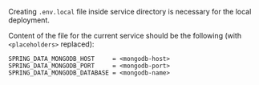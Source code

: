Creating `.env.local` file inside service directory is necessary for the local deployment.

Content of the file for the current service should be the following (with `<placeholders>` replaced):

```properties
SPRING_DATA_MONGODB_HOST     = <mongodb-host>
SPRING_DATA_MONGODB_PORT     = <mongodb-port>
SPRING_DATA_MONGODB_DATABASE = <mongodb-name>
```

